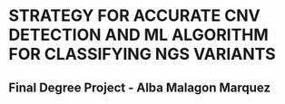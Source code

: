 # STRATEGY FOR ACCURATE CNV DETECTION AND ML ALGORITHM FOR CLASSIFYING NGS VARIANTS 

## Final Degree Project - Alba Malagon Marquez


